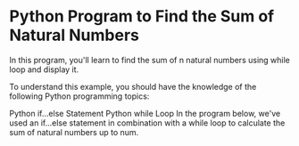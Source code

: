 # Python Program to Find the Sum of Natural Numbers
In this program, you'll learn to find the sum of n natural numbers using while loop and display it.

To understand this example, you should have the knowledge of the following Python programming topics:

Python if...else Statement
Python while Loop
In the program below, we've used an if...else statement in combination with a while loop to calculate the sum of natural numbers up to num.
